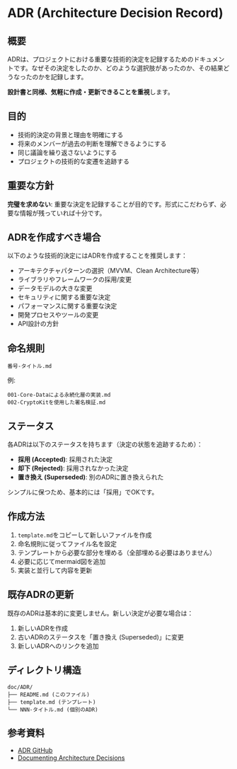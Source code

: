 # ADR (Architecture Decision Record)

## 概要

ADRは、プロジェクトにおける重要な技術的決定を記録するためのドキュメントです。なぜその決定をしたのか、どのような選択肢があったのか、その結果どうなったのかを記録します。

**設計書と同様、気軽に作成・更新できることを重視**します。

## 目的

- 技術的決定の背景と理由を明確にする
- 将来のメンバーが過去の判断を理解できるようにする
- 同じ議論を繰り返さないようにする
- プロジェクトの技術的な変遷を追跡する

## 重要な方針

**完璧を求めない**: 重要な決定を記録することが目的です。形式にこだわらず、必要な情報が残っていれば十分です。

## ADRを作成すべき場合

以下のような技術的決定にはADRを作成することを推奨します：

- アーキテクチャパターンの選択（MVVM、Clean Architecture等）
- ライブラリやフレームワークの採用/変更
- データモデルの大きな変更
- セキュリティに関する重要な決定
- パフォーマンスに関する重要な決定
- 開発プロセスやツールの変更
- API設計の方針

## 命名規則

```
番号-タイトル.md
```

例:
```
001-Core-Dataによる永続化層の実装.md
002-CryptoKitを使用した署名検証.md
```

## ステータス

各ADRは以下のステータスを持ちます（決定の状態を追跡するため）：

- **採用 (Accepted)**: 採用された決定
- **却下 (Rejected)**: 採用されなかった決定
- **置き換え (Superseded)**: 別のADRに置き換えられた

シンプルに保つため、基本的には「採用」でOKです。

## 作成方法

1. `template.md`をコピーして新しいファイルを作成
2. 命名規則に従ってファイル名を設定
3. テンプレートから必要な部分を埋める（全部埋める必要はありません）
4. 必要に応じてmermaid図を追加
5. 実装と並行して内容を更新

## 既存ADRの更新

既存のADRは基本的に変更しません。新しい決定が必要な場合は：

1. 新しいADRを作成
2. 古いADRのステータスを「置き換え (Superseded)」に変更
3. 新しいADRへのリンクを追加

## ディレクトリ構造

```
doc/ADR/
├── README.md (このファイル)
├── template.md (テンプレート)
└── NNN-タイトル.md (個別のADR)
```

## 参考資料

- [ADR GitHub](https://adr.github.io/)
- [Documenting Architecture Decisions](https://cognitect.com/blog/2011/11/15/documenting-architecture-decisions)
